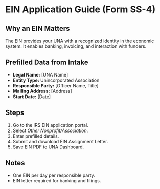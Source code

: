 # EIN Application Guide (Form SS-4)

## Why an EIN Matters
The EIN provides your UNA with a recognized identity in the economic system. It enables banking, invoicing, and interaction with funders.

## Prefilled Data from Intake
- **Legal Name:** [UNA Name]  
- **Entity Type:** Unincorporated Association  
- **Responsible Party:** [Officer Name, Title]  
- **Mailing Address:** [Address]  
- **Start Date:** [Date]

## Steps
1. Go to the IRS EIN application portal.  
2. Select *Other Nonprofit/Association*.  
3. Enter prefilled details.  
4. Submit and download EIN Assignment Letter.  
5. Save EIN PDF to UNA Dashboard.

## Notes
- One EIN per day per responsible party.  
- EIN letter required for banking and filings.
